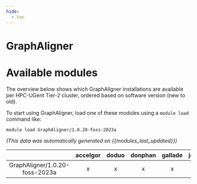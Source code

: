```yaml
---
hide:
  - toc
---
```


GraphAligner
============

# Available modules


The overview below shows which GraphAligner installations are available per HPC-UGent Tier-2 cluster, ordered based on software version (new to old).

To start using GraphAligner, load one of these modules using a `module load` command like:

```shell
module load GraphAligner/1.0.20-foss-2023a
```

*(This data was automatically generated on {{modules_last_updated}})*  

| |accelgor|doduo|donphan|gallade|joltik|shinx|skitty|
| :---: | :---: | :---: | :---: | :---: | :---: | :---: | :---: |
|GraphAligner/1.0.20-foss-2023a|x|x|x|x|x|x|x|

